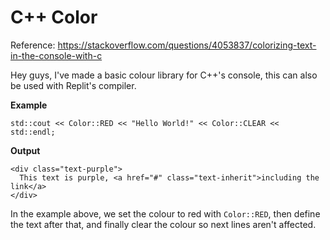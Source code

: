 # C++ Color

Reference: https://stackoverflow.com/questions/4053837/colorizing-text-in-the-console-with-c

Hey guys, I've made a basic colour library for C++'s console, this can also be used with Replit's compiler.

**Example**
```
std::cout << Color::RED << "Hello World!" << Color::CLEAR << std::endl;
```

**Output**
```
<div class="text-purple">
  This text is purple, <a href="#" class="text-inherit">including the link</a>
</div>

```

In the example above, we set the colour to red with ```Color::RED```, then define the text after that, and finally clear the colour so next lines aren't affected.